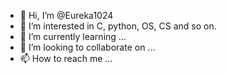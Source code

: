 - 👋 Hi, I’m @Eureka1024
- 👀 I’m interested in C, python, OS, CS and so on.
- 🌱 I’m currently learning ...
- 💞️ I’m looking to collaborate on ...
- 📫 How to reach me ...

<!---
Eureka1024/Eureka1024 is a ✨ special ✨ repository because its `README.md` (this file) appears on your GitHub profile.
You can click the Preview link to take a look at your changes.
--->

